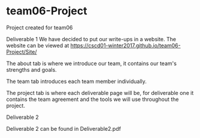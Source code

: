 # team06-Project
Project created for team06


Deliverable 1
We have decided to put our write-ups in a website.
The website can be viewed at https://cscd01-winter2017.github.io/team06-Project/Site/


The about tab is where we introduce our team, it contains our team's strengths and goals.

The team tab introduces each team member individually.

The project tab is where each deliverable page will be, for deliverable one it contains the team agreement and the tools we will use throughout the project.

Deliverable 2


Deliverable 2 can be found in Deliverable2.pdf
